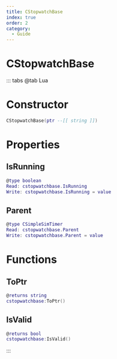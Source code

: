 ```yaml
---
title: CStopwatchBase
index: true
order: 2
category:
  - Guide
---
```


# CStopwatchBase

::: tabs
@tab Lua
# Constructor
```lua
CStopwatchBase(ptr --[[ string ]])
```
# Properties
## IsRunning 
```lua
@type boolean
Read: cstopwatchbase.IsRunning
Write: cstopwatchbase.IsRunning = value
```
## Parent 
```lua
@type CSimpleSimTimer
Read: cstopwatchbase.Parent
Write: cstopwatchbase.Parent = value
```
# Functions
## ToPtr
```lua
@returns string
cstopwatchbase:ToPtr()
```
## IsValid
```lua
@returns bool
cstopwatchbase:IsValid()
```

:::
